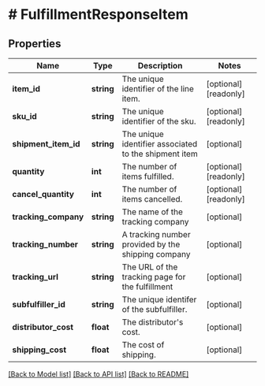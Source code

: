# # FulfillmentResponseItem

## Properties

Name | Type | Description | Notes
------------ | ------------- | ------------- | -------------
**item_id** | **string** | The unique identifier of the line item. | [optional] [readonly]
**sku_id** | **string** | The unique identifier of the sku. | [optional] [readonly]
**shipment_item_id** | **string** | The unique identifier associated to the shipment item | [optional]
**quantity** | **int** | The number of items fulfilled. | [optional] [readonly]
**cancel_quantity** | **int** | The number of items cancelled. | [optional] [readonly]
**tracking_company** | **string** | The name of the tracking company | [optional]
**tracking_number** | **string** | A tracking number provided by the shipping company | [optional]
**tracking_url** | **string** | The URL of the tracking page for the fulfillment | [optional]
**subfulfiller_id** | **string** | The unique identifer of the subfulfiller. | [optional]
**distributor_cost** | **float** | The distributor&#39;s cost. | [optional]
**shipping_cost** | **float** | The cost of shipping. | [optional]

[[Back to Model list]](../../README.md#models) [[Back to API list]](../../README.md#endpoints) [[Back to README]](../../README.md)

